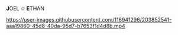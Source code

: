 **J**OEL ✩ **E**THAN

https://user-images.githubusercontent.com/116941296/203852541-aaa19860-45d8-40da-95d7-b7653f1d4d8b.mp4

